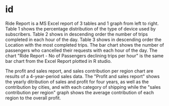 # id
Ride Report is a MS Excel report of 3 tables and 1 graph from left to right. Table 1 shows the percentage distribution of the type of device used by subscribers. 
            Table 2 shows in descending order the number of trips completed in each hour of the day.
            Table 3 shows in descending order the Location with the most completed trips.
            The bar chart shows the number of passengers who cancelled their requests with each hour of the day.
The chart "Ride Report - No of Passengers declining trips per hour" is the same bar chart from the Excel Report plotted in R studio. 

The profit and sales report, and sales contribution per region chart are results of a 4-year-period sales data. The
"Profit and sales report" shows the yearly ditribution of sales and profit for four years, as well as the contribution by cities, and with each category of shipping while the  "sales contribution per region" graph shows the average contribution of each region to the overall profit.  
